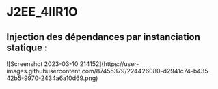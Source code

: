 # J2EE_4IIR1O

<h2>Injection des dépendances par instanciation statique :</h2>
![Screenshot 2023-03-10 214152](https://user-images.githubusercontent.com/87455379/224426080-d2941c74-b435-42b5-9970-2434a6a10d69.png)

